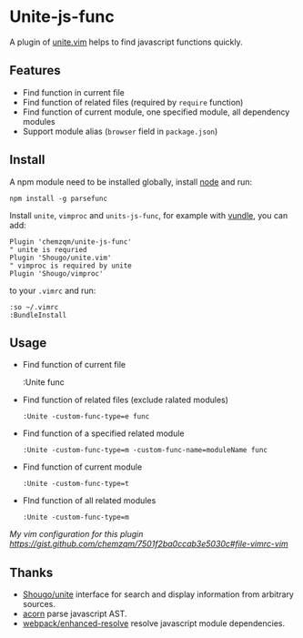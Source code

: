 # Unite-js-func

A plugin of [unite.vim](https://github.com/Shougo/unite.vim) helps to find javascript functions quickly.

## Features

* Find function in current file
* Find function of related files (required by `require` function)
* Find function of current module, one specified module, all dependency modules
* Support module alias (`browser` field in `package.json`)

## Install

A npm module need to be installed globally, install [node](https://nodejs.org)
and run:

    npm install -g parsefunc

Install `unite`, `vimproc` and `units-js-func`, for example with [vundle](https://github.com/gmarik/vundle), you can add:

    Plugin 'chemzqm/unite-js-func'
    " unite is requried
    Plugin 'Shougo/unite.vim'
    " vimproc is required by unite
    Plugin 'Shougo/vimproc'

to your `.vimrc` and run:

    :so ~/.vimrc
    :BundleInstall

## Usage

* Find function of current file

    :Unite func

* Find function of related files (exclude ralated modules)

      :Unite -custom-func-type=e func

* Find function of a specified related module

      :Unite -custom-func-type=m -custom-func-name=moduleName func

* Find function of current module

      :Unite -custom-func-type=t

* FInd function of all related modules

      :Unite -custom-func-type=m

_My vim configuration for this plugin https://gist.github.com/chemzqm/7501f2ba0ccab3e5030c#file-vimrc-vim_

## Thanks

* [Shougo/unite](https://github.com/Shougo/unite.vim) interface for search and display information from arbitrary sources.
* [acorn](https://github.com/ternjs/acorn) parse javascript AST.
* [webpack/enhanced-resolve](https://github.com/webpack/enhanced-resolve) resolve javascript module dependencies.
